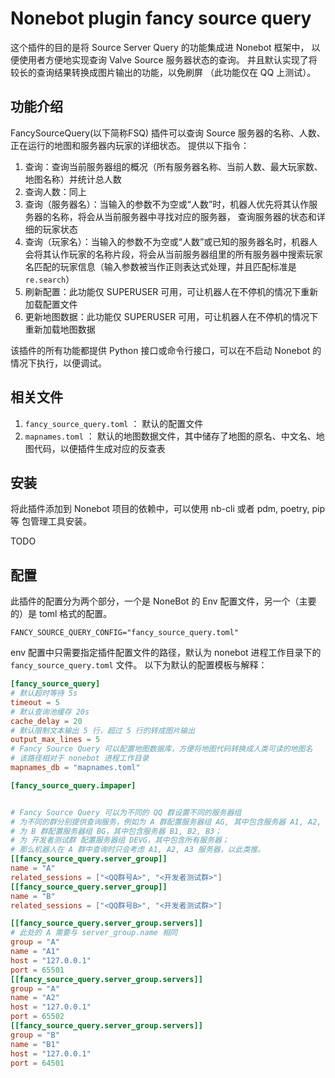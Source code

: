 # Nonebot plugin fancy source query

这个插件的目的是将 Source Server Query 的功能集成进 Nonebot 框架中，
以便使用者方便地实现查询 Valve Source 服务器状态的查询。
并且默认实现了将较长的查询结果转换成图片输出的功能，以免刷屏
（此功能仅在 QQ 上测试）。


## 功能介绍

FancySourceQuery(以下简称FSQ) 插件可以查询 Source 服务器的名称、人数、正在运行的地图和服务器内玩家的详细状态。
提供以下指令：

1. 查询：查询当前服务器组的概况（所有服务器名称、当前人数、最大玩家数、地图名称）并统计总人数
2. 查询人数：同上
3. 查询（服务器名）：当输入的参数不为空或“人数”时，机器人优先将其认作服务器的名称，将会从当前服务器中寻找对应的服务器，
    查询服务器的状态和详细的玩家状态
4. 查询（玩家名）：当输入的参数不为空或“人数”或已知的服务器名时，机器人会将其认作玩家的名称片段，将会从当前服务器组里的所有服务器中搜索玩家名匹配的玩家信息（输入参数被当作正则表达式处理，并且匹配标准是 `re.search`）
5. 刷新配置：此功能仅 SUPERUSER 可用，可让机器人在不停机的情况下重新加载配置文件
6. 更新地图数据：此功能仅 SUPERUSER 可用，可让机器人在不停机的情况下重新加载地图数据

该插件的所有功能都提供 Python 接口或命令行接口，可以在不启动 Nonebot 的情况下执行，以便调试。

## 相关文件

1. `fancy_source_query.toml` ： 默认的配置文件
2. `mapnames.toml` ： 默认的地图数据文件，其中储存了地图的原名、中文名、地图代码，以便插件生成对应的反查表

## 安装

将此插件添加到 Nonebot 项目的依赖中，可以使用 nb-cli 或者 pdm, poetry, pip 等
包管理工具安装。

TODO

## 配置

此插件的配置分为两个部分，一个是 NoneBot 的 Env 配置文件，另一个（主要的）是 toml 格式的配置。

```env
FANCY_SOURCE_QUERY_CONFIG="fancy_source_query.toml"
```

env 配置中只需要指定插件配置文件的路径，默认为 nonebot 进程工作目录下的 `fancy_source_query.toml` 文件。
以下为默认的配置模板与解释：

```toml
[fancy_source_query]
# 默认超时等待 5s
timeout = 5
# 默认查询池缓存 20s
cache_delay = 20
# 默认限制文本输出 5 行，超过 5 行的转成图片输出
output_max_lines = 5
# Fancy Source Query 可以配置地图数据库，方便将地图代码转换成人类可读的地图名
# 该路径相对于 nonebot 进程工作目录
mapnames_db = "mapnames.toml"

[fancy_source_query.impaper]


# Fancy Source Query 可以为不同的 QQ 群设置不同的服务器组
# 为不同的群分别提供查询服务，例如为 A 群配置服务器组 AG, 其中包含服务器 A1, A2, A3；
# 为 B 群配置服务器组 BG，其中包含服务器 B1, B2, B3；
# 为 开发者测试群 配置服务器组 DEVG，其中包含所有服务器；
# 那么机器人在 A 群中查询时只会考虑 A1, A2, A3 服务器，以此类推。
[[fancy_source_query.server_group]]
name = "A"
related_sessions = ["<QQ群号A>", "<开发者测试群>"]
[[fancy_source_query.server_group]]
name = "B"
related_sessions = ["<QQ群号B>", "<开发者测试群>"]

[[fancy_source_query.server_group.servers]]
# 此处的 A 需要与 server_group.name 相同
group = "A"
name = "A1"
host = "127.0.0.1"
port = 65501
[[fancy_source_query.server_group.servers]]
group = "A"
name = "A2"
host = "127.0.0.1"
port = 65502
[[fancy_source_query.server_group.servers]]
group = "B"
name = "B1"
host = "127.0.0.1"
port = 64501
```
